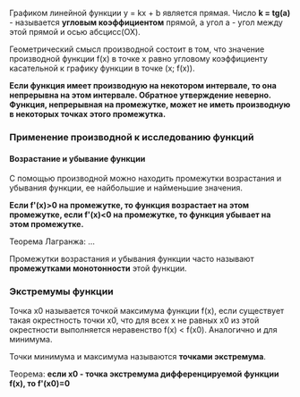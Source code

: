 Графиком линейной функции y = kx + b является прямая. Число **k = tg(a)** - называется **угловым коэффициентом** прямой, а угол а - угол между этой прямой и осью абсцисс(ОХ).  

Геометрический смысл производной состоит в том, что значение производной функции f(x) в точке x равно угловому коэффициенту касательной к графику функции в точке (x; f(x)).  

**Если функция имеет производную на некотором интервале, то она непрерывна на этом интервале. Обратное утверждение неверно. Функция, непрерывная на промежутке, может не иметь производную в некоторых точках этого промежутка.**  

### Применение производной к исследованию функций  
#### Возрастание и убывание функции  
С помощью производной можно находить промежутки возрастания и убывания функции, ее найбольшие и найменьшие значения. 

**Если f'(x)>0 на промежутке, то функция возрастает на этом промежутке, если f'(x)<0 на промежутке, то функция убывает на этом промежутке.**  

Теорема Лагранжа: ...  

Промежутки возрастания и убывания функции часто называют **промежутками монотонности** этой функции.   

### Экстремумы функции  
Точка х0 называется точкой максимума функции f(x), если существует такая окрестность точки х0, что для всех x не равных х0 из этой окрестности выполняется неравенство f(x) < f(x0). Аналогично и для минимума.  

Точки минимума и максимума называются **точками экстремума**.  

Теорема: **если х0 - точка экстремума дифференцируемой функции f(x), то f'(x0)=0**  


